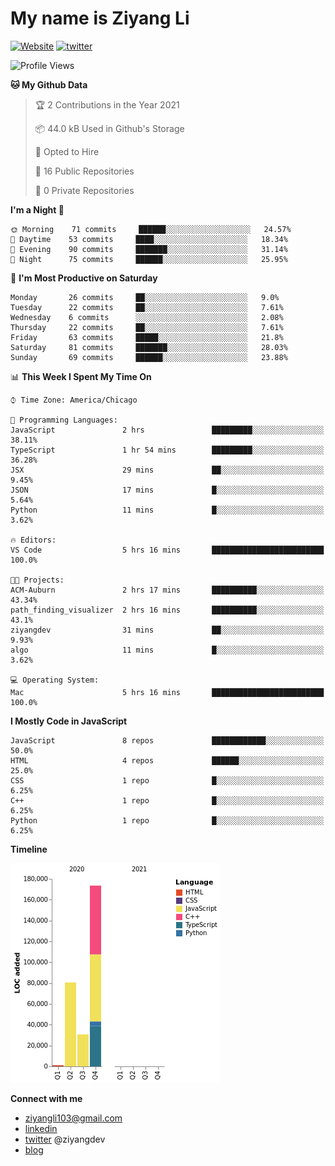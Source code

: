 # My name is Ziyang Li
[![Website](https://img.shields.io/website?down_color=red&down_message=offline&up_color=success&up_message=online&url=https%3A%2F%2Fziyang.dev)](https://ziyang.dev)
[![twitter](https://img.shields.io/badge/twitter-%40ziyangdev-blue?style=social&logo=twitter)](https://twitter.com/ziyangdev)

<!--START_SECTION:waka-->
![Profile Views](http://img.shields.io/badge/Profile%20Views-104-blue)

**🐱 My Github Data** 

> 🏆 2 Contributions in the Year 2021
 > 
> 📦 44.0 kB Used in Github's Storage 
 > 
> 💼 Opted to Hire
 > 
> 📜 16 Public Repositories 
 > 
> 🔑 0 Private Repositories  
 > 
**I'm a Night 🦉** 

```text
🌞 Morning    71 commits     ██████░░░░░░░░░░░░░░░░░░░   24.57% 
🌆 Daytime    53 commits     ████░░░░░░░░░░░░░░░░░░░░░   18.34% 
🌃 Evening    90 commits     ███████░░░░░░░░░░░░░░░░░░   31.14% 
🌙 Night      75 commits     ██████░░░░░░░░░░░░░░░░░░░   25.95%

```
📅 **I'm Most Productive on Saturday** 

```text
Monday       26 commits     ██░░░░░░░░░░░░░░░░░░░░░░░   9.0% 
Tuesday      22 commits     ██░░░░░░░░░░░░░░░░░░░░░░░   7.61% 
Wednesday    6 commits      ░░░░░░░░░░░░░░░░░░░░░░░░░   2.08% 
Thursday     22 commits     ██░░░░░░░░░░░░░░░░░░░░░░░   7.61% 
Friday       63 commits     █████░░░░░░░░░░░░░░░░░░░░   21.8% 
Saturday     81 commits     ███████░░░░░░░░░░░░░░░░░░   28.03% 
Sunday       69 commits     ██████░░░░░░░░░░░░░░░░░░░   23.88%

```


📊 **This Week I Spent My Time On** 

```text
⌚︎ Time Zone: America/Chicago

💬 Programming Languages: 
JavaScript               2 hrs               █████████░░░░░░░░░░░░░░░░   38.11% 
TypeScript               1 hr 54 mins        █████████░░░░░░░░░░░░░░░░   36.28% 
JSX                      29 mins             ██░░░░░░░░░░░░░░░░░░░░░░░   9.45% 
JSON                     17 mins             █░░░░░░░░░░░░░░░░░░░░░░░░   5.64% 
Python                   11 mins             █░░░░░░░░░░░░░░░░░░░░░░░░   3.62%

🔥 Editors: 
VS Code                  5 hrs 16 mins       █████████████████████████   100.0%

🐱‍💻 Projects: 
ACM-Auburn               2 hrs 17 mins       ██████████░░░░░░░░░░░░░░░   43.34% 
path_finding_visualizer  2 hrs 16 mins       ██████████░░░░░░░░░░░░░░░   43.1% 
ziyangdev                31 mins             ██░░░░░░░░░░░░░░░░░░░░░░░   9.93% 
algo                     11 mins             █░░░░░░░░░░░░░░░░░░░░░░░░   3.62%

💻 Operating System: 
Mac                      5 hrs 16 mins       █████████████████████████   100.0%

```

**I Mostly Code in JavaScript** 

```text
JavaScript               8 repos             ████████████░░░░░░░░░░░░░   50.0% 
HTML                     4 repos             ██████░░░░░░░░░░░░░░░░░░░   25.0% 
CSS                      1 repo              █░░░░░░░░░░░░░░░░░░░░░░░░   6.25% 
C++                      1 repo              █░░░░░░░░░░░░░░░░░░░░░░░░   6.25% 
Python                   1 repo              █░░░░░░░░░░░░░░░░░░░░░░░░   6.25%

```


**Timeline**

![Chart not found](https://raw.githubusercontent.com/Ziyangll/Ziyangll/master/charts/bar_graph.png) 


<!--END_SECTION:waka-->

**Connect with me**
- ziyangli103@gmail.com
- [linkedin](https://www.linkedin.com/in/ziyangg/)
- [twitter](https://twitter.com/ziyangdev) @ziyangdev
- [blog](https://ziyangll.github.io/blog/)
